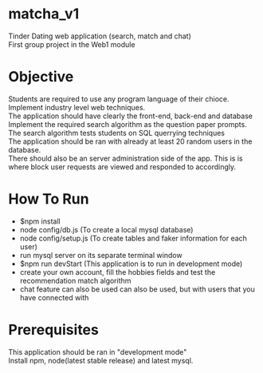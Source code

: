 # matcha_v1
Tinder Dating web application (search, match and chat) <br />
First group project in the Web1 module <br />
# Objective
Students are required to use any program language of their chioce. Implement industry level web techniques. <br />
The application should have clearly the front-end, back-end and database<br />
Implement the required search algorithm as the question paper prompts. The search algorithm tests students on SQL querrying techniques<br />
The application should be ran with already at least 20 random users in the database.<br />
There should also be an server administration side of the app. This is is where block user requests are viewed and responded to accordingly.<br />
# How To Run <br />
 - $npm install <br />
 - node config/db.js (To create a local mysql database) <br />
 - node config/setup.js (To create tables and faker information for each user) <br />
 - run mysql server on its separate terminal window<br />
 - $npm run devStart (This application is to run in development mode)<br />
 - create your own account, fill the hobbies fields and test the recommendation match algorithm<br />
 - chat feature can also be used can also be used, but with users that you have connected with<br />
# Prerequisites <br />
This application should be ran in "development mode"<br />
Install npm, node(latest stable release) and latest mysql.
